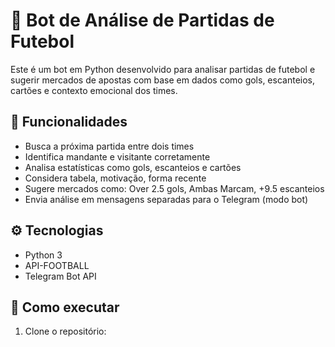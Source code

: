 # 🤖 Bot de Análise de Partidas de Futebol

Este é um bot em Python desenvolvido para analisar partidas de futebol e sugerir mercados de apostas com base em dados como gols, escanteios, cartões e contexto emocional dos times.

## 📌 Funcionalidades
- Busca a próxima partida entre dois times
- Identifica mandante e visitante corretamente
- Analisa estatísticas como gols, escanteios e cartões
- Considera tabela, motivação, forma recente
- Sugere mercados como: Over 2.5 gols, Ambas Marcam, +9.5 escanteios
- Envia análise em mensagens separadas para o Telegram (modo bot)

## ⚙️ Tecnologias
- Python 3
- API-FOOTBALL
- Telegram Bot API

## 🚀 Como executar
1. Clone o repositório: